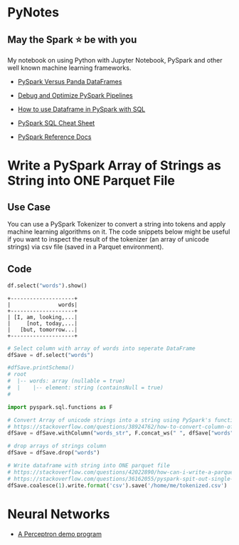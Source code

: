 # PyNotes

## May the Spark :star: be with you

My notebook on using Python with Jupyter Notebook, PySpark and other well known machine learning frameworks.

- [PySpark Versus Panda DataFrames](PySpark_VS_Panda_DataFrame/PySpark.md)

- [Debug and Optimize PySpark Pipelines](DebugPySpark/Readme.md)

- [How to use Dataframe in PySpark with SQL](https://www.jie-tao.com/how-to-use-dataframe-in-pyspark/)

- [PySpark SQL Cheat Sheet](https://www.datacamp.com/community/blog/pyspark-sql-cheat-sheet)

- [PySpark Reference Docs](http://spark.apache.org/docs/2.1.0/api/python/pyspark.sql.html)

# Write a PySpark Array of Strings as String into ONE Parquet File

## Use Case

You can use a PySpark Tokenizer to convert a string into tokens and apply machine learning algorithms on it. The code snippets below might be useful if you want to inspect the result of the tokenizer (an array of unicode strings) via csv file (saved in a Parquet environment).

## Code
```Python
df.select("words").show()
```

```
+--------------------+
|               words|
+--------------------+
| [I, am, looking,...|
|     [not, today,...|
|   [but, tomorrow...|
+--------------------+
```



```Python
# Select column with array of words into seperate DataFrame
dfSave = df.select("words")

#dfSave.printSchema()
# root
#  |-- words: array (nullable = true)
#  |    |-- element: string (containsNull = true)
#

import pyspark.sql.functions as F

# Convert Array of unicode strings into a string using PySpark's function
# https://stackoverflow.com/questions/38924762/how-to-convert-column-of-arrays-of-strings-to-strings
dfSave = dfSave.withColumn("words_str", F.concat_ws(" ", dfSave["words"]))

# drop arrays of strings column
dfSave = dfSave.drop("words")

# Write dataframe with string into ONE parquet file
# https://stackoverflow.com/questions/42022890/how-can-i-write-a-parquet-file-using-spark-pyspark
# https://stackoverflow.com/questions/36162055/pyspark-spit-out-single-file-when-writing-instead-of-multiple-part-files
dfSave.coalesce(1).write.format('csv').save('/home/me/tokenized.csv')
```

# Neural Networks

- [A Perceptron demo program](NeuralNetworks/00_PerceptronDemo/Readme.md)

